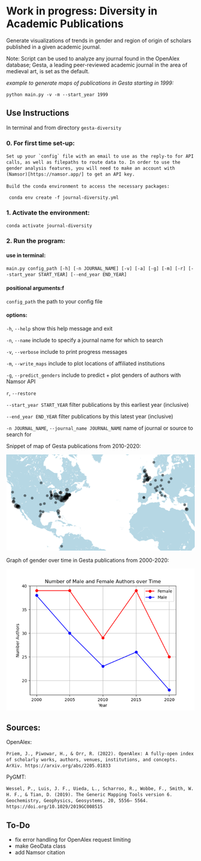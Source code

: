 # Work in progress: Diversity in Academic Publications

Generate visualizations of trends in gender and region of origin of scholars published in a given academic journal.

Note: Script can be used to analyze any journal found in the OpenAlex database; Gesta, a leading peer-reviewed academic journal in the area of medieval art, is set as the default. 

*example to generate maps of publications in Gesta starting in 1999:*
    
    python main.py -v -m --start_year 1999

## Use Instructions

In terminal and from directory `gesta-diversity`

### 0. For first time set-up:

    Set up your `config` file with an email to use as the reply-to for API calls, as well as filepaths to route data to. In order to use the gender analysis features, you will need to make an account with (Namsor)[https://namsor.app/] to get an API key.

    Build the conda environment to access the necessary packages:
<!--- Make code --->
     conda env create -f journal-diversity.yml

### 1. Activate the environment:
<!--- Make code --->
    conda activate journal-diversity

### 2. Run the program:

#### use in terminal:
<!--- Make code --->
    main.py config_path [-h] [-n JOURNAL_NAME] [-v] [-a] [-g] [-m] [-r] [--start_year START_YEAR] [--end_year END_YEAR] 
#### positional arguments:f
  `config_path`             the path to your config file

#### options:

  `-h`, `--help`            show this help message and exit
  
  `-n`, `--name`            include to specify a journal name for which to search

  `-v`, `--verbose`         include to print progress messages

  `-m`, `--write_maps`      include to plot locations of affiliated institutions

  `-g`, `--predict_genders` include to predict + plot genders of authors with Namsor API

  `r`, `--restore`          

  `--start_year START_YEAR` 
                            filter publications by this earliest year (inclusive)

  `--end_year END_YEAR`     filter publications by this latest year (inclusive)

  `-n JOURNAL_NAME`, `--journal_name JOURNAL_NAME`
                            name of journal or source to search for

Snippet of map of Gesta publications from 2010-2020:

![alt text](readme_map.png?raw=true)

Graph of gender over time in Gesta publications from 2000-2020:

![alt text](gender-over-time.png?raw=true)

## Sources:

OpenAlex:

    Priem, J., Piwowar, H., & Orr, R. (2022). OpenAlex: A fully-open index of scholarly works, authors, venues, institutions, and concepts. ArXiv. https://arxiv.org/abs/2205.01833

PyGMT:

    Wessel, P., Luis, J. F., Uieda, L., Scharroo, R., Wobbe, F., Smith, W. H. F., & Tian, D. (2019). The Generic Mapping Tools version 6. Geochemistry, Geophysics, Geosystems, 20, 5556– 5564. https://doi.org/10.1029/2019GC008515

## To-Do

- fix error handling for OpenAlex request limiting
- make GeoData class
- add Namsor citation